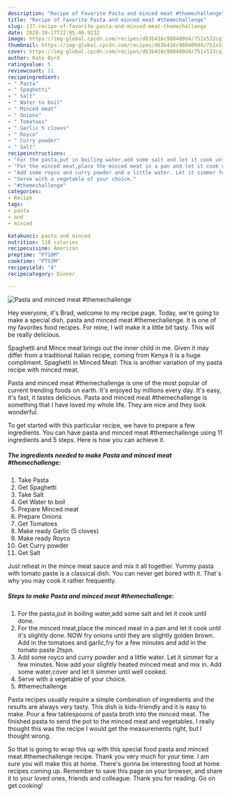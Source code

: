```yaml
---
description: "Recipe of Favorite Pasta and minced meat #themechallenge"
title: "Recipe of Favorite Pasta and minced meat #themechallenge"
slug: 137-recipe-of-favorite-pasta-and-minced-meat-themechallenge
date: 2020-10-17T22:05:46.923Z
image: https://img-global.cpcdn.com/recipes/d63b416c988400d4/751x532cq70/pasta-and-minced-meat-themechallenge-recipe-main-photo.jpg
thumbnail: https://img-global.cpcdn.com/recipes/d63b416c988400d4/751x532cq70/pasta-and-minced-meat-themechallenge-recipe-main-photo.jpg
cover: https://img-global.cpcdn.com/recipes/d63b416c988400d4/751x532cq70/pasta-and-minced-meat-themechallenge-recipe-main-photo.jpg
author: Kate Byrd
ratingvalue: 5
reviewcount: 11
recipeingredient:
- " Pasta"
- " Spaghetti"
- " Salt"
- " Water to boil"
- " Minced meat"
- " Onions"
- " Tomatoes"
- " Garlic 5 cloves"
- " Royco"
- " Curry powder"
- " Salt"
recipeinstructions:
- "For the pasta,put in boiling water,add some salt and let it cook until done."
- "For the minced meat,place the minced meat in a pan and let it cook until it&#39;s slightly done. NOW fry onions until they are slightly golden brown. Add in the tomatoes and garlic,fry for a few minutes and add in the tomato paste 2tspn."
- "Add some royco and curry powder and a little water. Let it simmer for a few minutes. Now add your slightly heated minced meat and mix in. Add some water,cover and let it simmer until well cooked."
- "Serve with a vegetable of your choice."
- "#themechallenge"
categories:
- Recipe
tags:
- pasta
- and
- minced

katakunci: pasta and minced 
nutrition: 118 calories
recipecuisine: American
preptime: "PT10M"
cooktime: "PT53M"
recipeyield: "4"
recipecategory: Dinner

---
```



![Pasta and minced meat #themechallenge](https://img-global.cpcdn.com/recipes/d63b416c988400d4/751x532cq70/pasta-and-minced-meat-themechallenge-recipe-main-photo.jpg)

Hey everyone, it's Brad, welcome to my recipe page. Today, we're going to make a special dish, pasta and minced meat #themechallenge. It is one of my favorites food recipes. For mine, I will make it a little bit tasty. This will be really delicious.

Spaghetti and Mince meat brings out the inner child in me. Given it may differ from a traditional Italian recipe, coming from Kenya it is a huge compliment. Spaghetti in Minced Meat: This is another variation of my pasta recipe with minced meat.

Pasta and minced meat #themechallenge is one of the most popular of current trending foods on earth. It's enjoyed by millions every day. It's easy, it's fast, it tastes delicious. Pasta and minced meat #themechallenge is something that I have loved my whole life. They are nice and they look wonderful.


To get started with this particular recipe, we have to prepare a few ingredients. You can have pasta and minced meat #themechallenge using 11 ingredients and 5 steps. Here is how you can achieve it.

<!--inarticleads1-->

##### The ingredients needed to make Pasta and minced meat #themechallenge:

1. Take  Pasta
1. Get  Spaghetti
1. Take  Salt
1. Get  Water to boil
1. Prepare  Minced meat
1. Prepare  Onions
1. Get  Tomatoes
1. Make ready  Garlic (5 cloves)
1. Make ready  Royco
1. Get  Curry powder
1. Get  Salt


Just reheat in the mince meat sauce and mix it all together. Yummy pasta with tomato paste is a classical dish. You can never get bored with it. That`s why you may cook it rather frequently. 

<!--inarticleads2-->

##### Steps to make Pasta and minced meat #themechallenge:

1. For the pasta,put in boiling water,add some salt and let it cook until done.
1. For the minced meat,place the minced meat in a pan and let it cook until it&#39;s slightly done. NOW fry onions until they are slightly golden brown. Add in the tomatoes and garlic,fry for a few minutes and add in the tomato paste 2tspn.
1. Add some royco and curry powder and a little water. Let it simmer for a few minutes. Now add your slightly heated minced meat and mix in. Add some water,cover and let it simmer until well cooked.
1. Serve with a vegetable of your choice.
1. #themechallenge


Pasta recipes usually require a simple combination of ingredients and the results are always very tasty. This dish is kids-friendly and it is easy to make. Pour a few tablespoons of pasta broth into the minced meat. The finished pasta to send the pot to the minced meat and vegetables. I really thought this was the recipe I would get the measurements right, but I thought wrong. 

So that is going to wrap this up with this special food pasta and minced meat #themechallenge recipe. Thank you very much for your time. I am sure you will make this at home. There's gonna be interesting food at home recipes coming up. Remember to save this page on your browser, and share it to your loved ones, friends and colleague. Thank you for reading. Go on get cooking!
